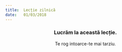 ```yaml
---
title:  Lecție zilnică
date:   01/03/2018
---
```


### <center>Lucrăm la această lecție.</center>
<center>Te rog intoarce-te mai tarziu.</center>